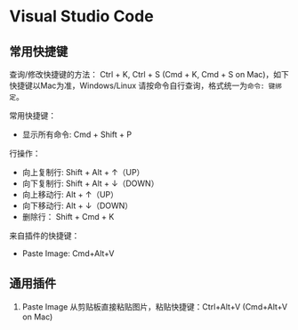 # Visual Studio Code

## 常用快捷键

查询/修改快捷键的方法： Ctrl + K, Ctrl + S (Cmd + K, Cmd + S on Mac)，如下快捷键以Mac为准，Windows/Linux 请按命令自行查询，格式统一为`命令: 键绑定`。

常用快捷键：

- 显示所有命令: Cmd + Shift + P

行操作：

- 向上复制行: Shift + Alt + ↑（UP）
- 向下复制行: Shift + Alt + ↓（DOWN）
- 向上移动行: Alt + ↑（UP）
- 向下移动行: Alt + ↓（DOWN）
- 删除行： Shift + Cmd + K

来自插件的快捷键：

- Paste Image: Cmd+Alt+V

## 通用插件

1. Paste Image
    从剪贴板直接粘贴图片，粘贴快捷键：Ctrl+Alt+V (Cmd+Alt+V on Mac)
